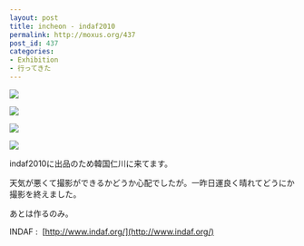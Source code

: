 ```yaml
---
layout: post
title: incheon - indaf2010
permalink: http://moxus.org/437
post_id: 437
categories: 
- Exhibition
- 行ってきた
---
```


[![](/images/P10005591-300x168.jpg)](/images/P10005591.jpg)


[![](/images/P1000567-300x168.jpg)](/images/P1000567.jpg)


[![](/images/P1000603-300x168.jpg)](/images/P1000603.jpg)


[![](/images/P1000617-300x168.jpg)](/images/P1000617.jpg)

indaf2010に出品のため韓国仁川に来てます。

天気が悪くて撮影ができるかどうか心配でしたが。一昨日運良く晴れてどうにか撮影を終えました。

あとは作るのみ。

INDAF : 
[http://www.indaf.org/](http://www.indaf.org/)